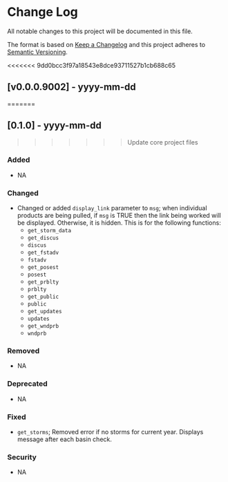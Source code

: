# Change Log

All notable changes to this project will be documented in this file.

The format is based on [Keep a Changelog](http://keepachangelog.com/) and this project adheres to [Semantic Versioning](http://semver.org/).

<<<<<<< 9dd0bcc3f97a18543e8dce93711527b1cb688c65
## [v0.0.0.9002] - yyyy-mm-dd
=======
## [0.1.0] - yyyy-mm-dd
>>>>>>> Update core project files

### Added
  - NA

### Changed
  - Changed or added `display_link` parameter to `msg`; when individual products are being pulled, if `msg` is TRUE then the link being worked will be displayed. Otherwise, it is hidden. This is for the following functions:
    + `get_storm_data`
    + `get_discus`
    + `discus`
    + `get_fstadv`
    + `fstadv`
    + `get_posest`
    + `posest`
    + `get_prblty`
    + `prblty`
    + `get_public`
    + `public`
    + `get_updates`
    + `updates`
    + `get_wndprb`
    + `wndprb`

### Removed
  - NA

### Deprecated
  - NA

### Fixed
  - `get_storms`; Removed error if no storms for current year. Displays message after each basin check.

### Security
  - NA